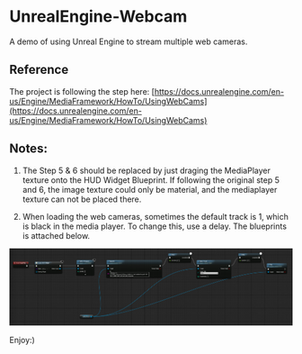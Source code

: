 # UnrealEngine-Webcam
A demo of using Unreal Engine to stream multiple web cameras.

## Reference
The project is following the step here: [https://docs.unrealengine.com/en-us/Engine/MediaFramework/HowTo/UsingWebCams](https://docs.unrealengine.com/en-us/Engine/MediaFramework/HowTo/UsingWebCams)

## Notes:
1. The Step 5 & 6 should be replaced by just draging the MediaPlayer texture onto the HUD Widget Blueprint. If following the original step 5 and 6, the image texture could only be material, and the mediaplayer texture can not be placed there.

2. When loading the web cameras, sometimes the default track is 1, which is black in the media player. To change this, use a delay. The blueprints is attached below.

![Blueprint](screen/bp_uewebcam.png)

Enjoy:) 
